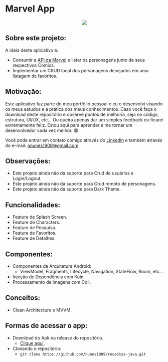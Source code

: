# Marvel App
<p align="center">
  <img src="https://user-images.githubusercontent.com/80295127/185027406-5e7faf39-0e41-426e-9397-a4bf1fd85062.gif">
</p>

## Sobre este projeto:
A ideia deste aplicativo é:
- Consumir a <a href="https://developer.marvel.com/">API da Marvel</a> e listar os personagens junto de seus respectivos Comics.
- Implementar um CRUD local dos personagens desejados em uma listagem de favoritos.

## Motivação:
Este aplicativo faz parte do meu portfólio pessoal e eu o desenvolvi visando os meus estudos e a prática dos meus conhecimentos. Caso você faça o download deste repositório e observe pontos de melhoria, seja no código, estrutura, UI/UX, etc... Ou queira apenas dar um simples feedback eu ficarei extremamente feliz. Estou aqui para aprender e me tornar um desenvolvedor cada vez melhor. 😁

Você pode entrar em contato comigo através do <a href="https://www.linkedin.com/in/nunes1909/">Linkedin</a> e também através do e-mail: <a href="mailto:gnunes1909@gmail.com">gnunes1909@gmail.com</a>

## Observações:
- Este projeto ainda não da suporte para Crud de usuários e Login/Logout.
- Este projeto ainda não da suporte para Crud remoto de personagens.
- Este projeto ainda não da suporte para Dark Theme.

## Funcionalidades:
- Feature de Splash Screen.
- Feature de Characters.
- Feature de Pesquisa.
- Feature de Favoritos.
- Feature de Detalhes.

## Componentes:
- Componentes da Arquitetura Android:
  - ViewModel, Fragments, Lifecycle, Navigation, StateFlow, Room, etc...
- Injeção de Dependência com Koin.
- Processamento de imagens com Coil.

## Conceitos:
- Clean Architecture e MVVM.

## Formas de acessar o app:
- Download do Apk na release do repositório.
  - <a href="https://github.com/nunes1909/marvel-app/releases/tag/v1.0">Clique aqui</a>.
- Clonando o repositório:
  - ``` git clone https://github.com/nunes1909/receitas-java.git ```

